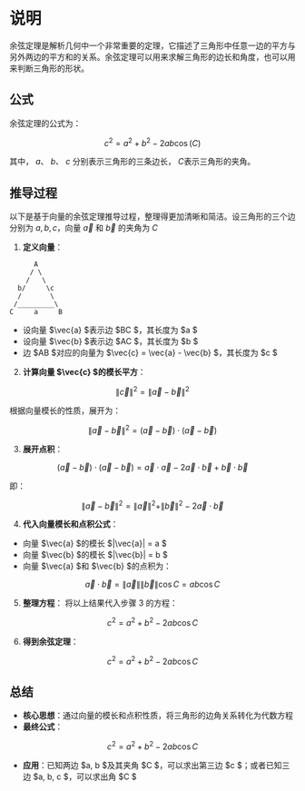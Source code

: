 # **说明**
余弦定理是解析几何中一个非常重要的定理，它描述了三角形中任意一边的平方与另外两边的平方和的关系。余弦定理可以用来求解三角形的边长和角度，也可以用来判断三角形的形状。

## **公式**

余弦定理的公式为：

$$c^2 = a^2 + b^2 - 2ab \cos(C)$$

其中， $a$、 $b$、 $c$ 分别表示三角形的三条边长， $C$表示三角形的夹角。

## **推导过程**

以下是基于向量的余弦定理推导过程，整理得更加清晰和简洁。设三角形的三个边分别为 $a, b, c$，向量 $\vec{a}$ 和 $\vec{b}$ 的夹角为 $C$

1. **定义向量**：

```
      A
     / \
    /   \
  b/     \c
  /       \
 /_________\
C     a     B
```

- 设向量 $\vec{a} $表示边 $BC $，其长度为 $a $
- 设向量 $\vec{b} $表示边 $AC $，其长度为 $b $
- 边 $AB $对应的向量为 $\vec{c} = \vec{a} - \vec{b} $，其长度为 $c $

2. **计算向量 $\vec{c} $的模长平方**：

$$
\|\vec{c}\|^2 = \|\vec{a} - \vec{b}\|^2
$$

根据向量模长的性质，展开为：

$$
\|\vec{a} - \vec{b}\|^2 = (\vec{a} - \vec{b}) \cdot (\vec{a} - \vec{b})
$$

3. **展开点积**：

$$
(\vec{a} - \vec{b}) \cdot (\vec{a} - \vec{b}) = \vec{a} \cdot \vec{a} - 2 \vec{a} \cdot \vec{b} + \vec{b} \cdot \vec{b}
$$

即：

$$ 
\|\vec{a} - \vec{b}\|^2 = \|\vec{a}\|^2 + \|\vec{b}\|^2 - 2 \vec{a} \cdot \vec{b}
$$

4. **代入向量模长和点积公式**：
- 向量 $\vec{a} $的模长 $\|\vec{a}\| = a $
- 向量 $\vec{b} $的模长 $\|\vec{b}\| = b $
- 向量 $\vec{a} $和 $\vec{b} $的点积为：

$$
\vec{a} \cdot \vec{b} = \|\vec{a}\| \|\vec{b}\| \cos C = a b \cos C
$$

5. **整理方程**：
将以上结果代入步骤 3 的方程：

$$
c^2 = a^2 + b^2 - 2 a b \cos C
$$

6. **得到余弦定理**：

$$
c^2 = a^2 + b^2 - 2 a b \cos C
$$

## **总结**

- **核心思想**：通过向量的模长和点积性质，将三角形的边角关系转化为代数方程
- **最终公式**：

$$
c^2 = a^2 + b^2 - 2 a b \cos C
$$

- **应用**：已知两边 $a, b $及其夹角 $C $，可以求出第三边 $c $；或者已知三边 $a, b, c $，可以求出角 $C $

